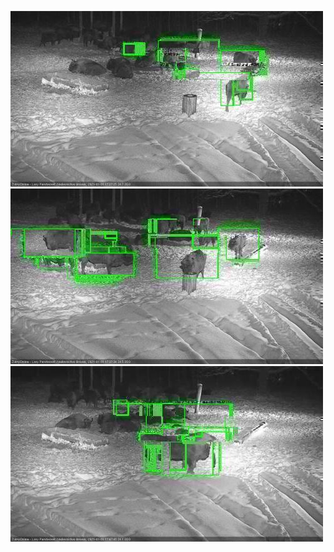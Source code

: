 ![20210131-172728-173733](in2/20210131/20210131-172728-173733_0_.jpg)
![20210131-173739-174744](in2/20210131/20210131-173739-174744_0_.jpg)
![20210131-174751-175755](in2/20210131/20210131-174751-175755_0_.jpg)
